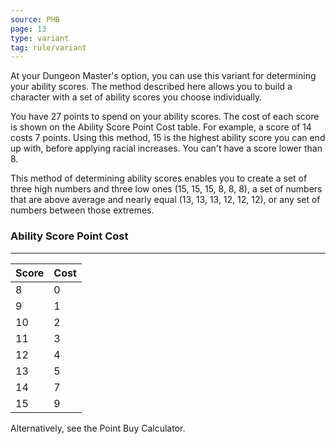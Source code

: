 ```yaml
---
source: PHB
page: 13
type: variant
tag: rule/variant
---
```


At your Dungeon Master's option, you can use this variant for determining your ability scores. The method described here allows you to build a character with a set of ability scores you choose individually.

You have 27 points to spend on your ability scores. The cost of each score is shown on the Ability Score Point Cost table. For example, a score of 14 costs 7 points. Using this method, 15 is the highest ability score you can end up with, before applying racial increases. You can't have a score lower than 8.

This method of determining ability scores enables you to create a set of three high numbers and three low ones (15, 15, 15, 8, 8, 8), a set of numbers that are above average and nearly equal (13, 13, 13, 12, 12, 12), or any set of numbers between those extremes.

### Ability Score Point Cost
---
|Score|Cost|
|--------|--------|
|8|0|
|9|1|
|10|2|
|11|3|
|12|4|
|13|5|
|14|7|
|15|9|
Alternatively, see the Point Buy Calculator.
